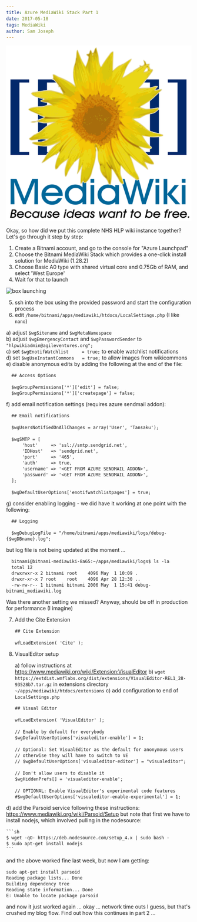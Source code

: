 ```yaml
---
title: Azure MediaWiki Stack Part 1
date: 2017-05-18
tags: MediaWiki
author: Sam Joseph
---
```


![mediawiki](/images/MediaWiki.svg)


Okay, so how did we put this complete NHS HLP wiki instance together?  Let's go through it step by step:

1. Create a Bitnami account, and go to the console for "Azure Launchpad"
2. Choose the Bitnami MediaWiki Stack which provides a one-click install solution for MediaWiki (1.28.2)
3. Choose Basic A0 type with shared virtual core and 0.75Gb of RAM, and select 'West Europe'
4. Wait for that to launch

![box launching](https://www.dropbox.com/s/q7jtjvxeshg8eql/Screenshot%202017-05-17%2011.13.31.png?dl=1)

5. ssh into the box using the provided password and start the configuration process
6. edit `/home/bitnami/apps/mediawiki/htdocs/LocalSettings.php` (I like `nano`)  

  a) adjust `$wgSitename` and `$wgMetaNamespace`  
  b) adjust `$wgEmergencyContact` and `$wgPasswordSender` to `"hlpwikiadmin@agileventures.org";`  
  c) set `$wgEnotifWatchlist     = true;` to enable watchlist notifications  
  d) set `$wgUseInstantCommons   = true;`  to allow images from wikicommons  
  e) disable anonymous edits by adding the following at the end of the file:  

      ## Access Options

      $wgGroupPermissions['*']['edit'] = false;
      $wgGroupPermissions['*']['createpage'] = false;
      
 f) add email notification settings (requires azure sendmail addon):  
 
      ## Email notifications

      $wgUsersNotifiedOnAllChanges = array('User', 'Tansaku');

      $wgSMTP = [
          'host'     => 'ssl://smtp.sendgrid.net',
          'IDHost'   => 'sendgrid.net',
          'port'     => '465',
          'auth'     => true,
          'username' => '<GET FROM AZURE SENDMAIL ADDON>',
          'password' => '<GET FROM AZURE SENDMAIL ADDON>',
      ];

      $wgDefaultUserOptions['enotifwatchlistpages'] = true;
      
 g) consider enabling logging - we did have it working at one point with the following:  


      ## Logging

      $wgDebugLogFile = "/home/bitnami/apps/mediawiki/logs/debug-{$wgDBname}.log";


  but log file is not being updated at the moment ...

      bitnami@bitnami-mediawiki-8a65:~/apps/mediawiki/logs$ ls -la
      total 12
      drwxrwxr-x 2 bitnami root    4096 May  1 10:09 .
      drwxr-xr-x 7 root    root    4096 Apr 28 12:30 ..
      -rw-rw-r-- 1 bitnami bitnami 2006 May  1 15:41 debug-bitnami_mediawiki.log
      
  Was there another setting we missed?  Anyway, should be off in production for performance (I imagine)

7. Add the Cite Extension

    ```
    ## Cite Extension

    wfLoadExtension( 'Cite' );
    ```
    
8. VisualEditor setup
   
   a) follow instructions at https://www.mediawiki.org/wiki/Extension:VisualEditor 
   b) `wget https://extdist.wmflabs.org/dist/extensions/VisualEditor-REL1_28-93528b7.tar.gz` in extensions directory `~/apps/mediawiki/htdocs/extensions` 
   c) add configuration to end of `LocalSettings.php`
    
    ```
    ## Visual Editor

    wfLoadExtension( 'VisualEditor' );

    // Enable by default for everybody
    $wgDefaultUserOptions['visualeditor-enable'] = 1;

    // Optional: Set VisualEditor as the default for anonymous users
    // otherwise they will have to switch to VE
    // $wgDefaultUserOptions['visualeditor-editor'] = "visualeditor";

    // Don't allow users to disable it
    $wgHiddenPrefs[] = 'visualeditor-enable';

    // OPTIONAL: Enable VisualEditor's experimental code features
    #$wgDefaultUserOptions['visualeditor-enable-experimental'] = 1;
    ```

 d) add the Parsoid service following these instructions: https://www.mediawiki.org/wiki/Parsoid/Setup but note that first we have to install nodejs, which involved pulling in the nodesource:

    ```sh
    $ wget -qO- https://deb.nodesource.com/setup_4.x | sudo bash -
    $ sudo apt-get install nodejs
    ```
     
and the above worked fine last week, but now I am getting:

```
sudo apt-get install parsoid
Reading package lists... Done
Building dependency tree       
Reading state information... Done
E: Unable to locate package parsoid
```

and now it just worked again ... okay ... network time outs I guess, but that's crushed my blog flow.  Find out how this continues in part 2 ...




